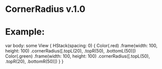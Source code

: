 # CornerRadius v.1.0
# Example:

var body: some View {
        HStack(spacing: 0) {
            Color(.red)
                .frame(width: 100, height: 100)
                .cornerRadius([.topL(20), .topR(50), .bottomL(50)])
            Color(.green)
                .frame(width: 100, height: 100)
                .cornerRadius([.topL(50), .topR(20), .bottomR(50)])
        }
}
